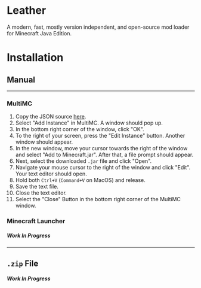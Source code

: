 # Leather
A modern, fast, mostly version independent, and open-source mod loader for Minecraft Java Edition.<br>

# Installation
## Manual
---
### MultiMC
1. Copy the JSON source [here](https://pastebin.com/raw/qyiBjhLm).
1. Select "Add Instance" in MultiMC. A window should pop up.
1. In the bottom right corner of the window, click "OK".
1. To the right of your screen, press the "Edit Instance" button. Another window should appear.
1. In the new window, move your cursor towards the right of the window and select "Add to Minecraft.jar". After that, a file prompt should appear.
1. Next, select the downloaded `.jar` file and click "Open".
1. Navigate your mouse cursor to the right of the window and click "Edit". Your text editor should open.
1. Hold both `Ctrl+V` (`Command+V` on MacOS) and release.
1. Save the text file.
1. Close the text editor.
1. Select the "Close" Button in the bottom right corner of the MultiMC window.
### Minecraft Launcher
##### Work In Progress
---
## `.zip` File
##### Work In Progress

